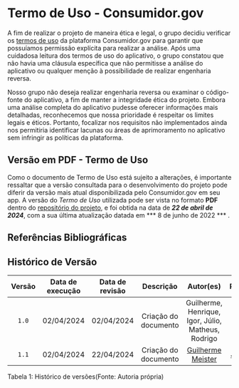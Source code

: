 # Termo de Uso - Consumidor.gov

A fim de realizar o projeto de maneira ética e legal, o grupo decidiu verificar os [termos de uso](https://www.consumidor.gov.br/pages/conteudo/publico/7) da plataforma Consumidor.gov para garantir que possuíamos permissão explícita para realizar a análise. Após uma cuidadosa leitura dos termos de uso do aplicativo, o grupo constatou que não havia uma cláusula específica que não permitisse a análise do aplicativo ou qualquer menção à possibilidade de realizar engenharia reversa.

Nosso grupo não deseja realizar engenharia reversa ou examinar o código-fonte do aplicativo, a fim de manter a integridade ética do projeto. Embora uma análise completa do aplicativo pudesse oferecer informações mais detalhadas, reconhecemos que nossa prioridade é respeitar os limites legais e éticos. Portanto, focalizar nos requisitos não implementados ainda nos permitiria identificar lacunas ou áreas de aprimoramento no aplicativo sem infringir as políticas da plataforma.


## Versão em PDF - Termo de Uso 

Como o documento de Termo de Uso está sujeito a alterações, é importante ressaltar que a versão consultada para o desenvolvimento do projeto pode diferir da versão mais atual disponibilizada pelo Consumidor.gov em seu app. A versão do *Termo de Uso* utilizada pode ser vista no formato **PDF** dentro do [repositório do projeto](https://github.com/Requisitos-de-Software/2024.1-Consumidor.gov/blob/main/assets/termo.pdf), e foi obtida na data de ***22 de abril de 2024***, com a sua última atualização datada em *** 8 de junho de 2022 *** .


## Referências Bibliográficas





## Histórico de Versão
| Versão | Data de execução | Data de revisão |  Descrição            | Autor(es)         | Revisor(es)  |
| :------: | :----------: | :--------: | :--------------------: | :-------------: | :----------: |
| `1.0`  | 02/04/2024 | 02/04/2024 | Criação do documento | Guilherme, Henrique, Igor, Júlio, Matheus, Rodrigo | Guilherme, Henrique, Igor, Júlio, Matheus, Rodrigo |
| `1.1`  | 02/04/2024 | 22/04/2024 | Criação do documento | [Guilherme Meister](https://github.com/gmeister18) | [Júlio Cesar](https://github.com/Julio1099) |

<div align="center">
<figcaption align="left">Tabela 1: Histórico de versões(Fonte: Autoria própria)</figcaption>
</div>
<br/>
